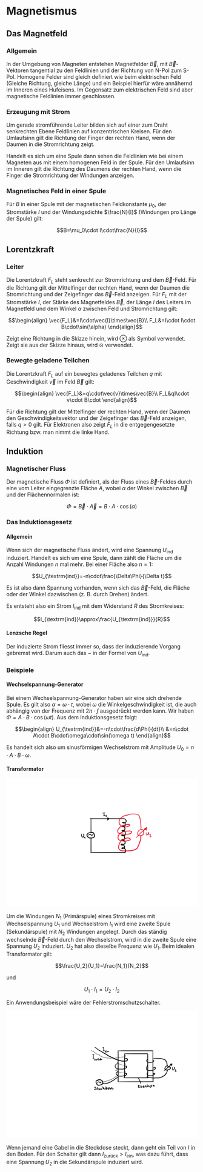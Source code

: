 # Magnetismus

## Das Magnetfeld

### Allgemein

In der Umgebung von Magneten entstehen Magnetfelder $\vec{B}$, mit $\vec{B}$-Vektoren tangential zu den Feldlinien und der Richtung von N-Pol zum S-Pol. Homogene Felder sind gleich definiert wie beim elektrischen Feld (Gleiche Richtung, gleiche Länge) und ein Beispiel hierfür wäre annähernd im Inneren eines Hufeisens. Im Gegensatz zum elektrischen Feld sind aber magnetische Feldlinien immer geschlossen.

### Erzeugung mit Strom

Um gerade stromführende Leiter bilden sich auf einer zum Draht senkrechten Ebene Feldlinien auf konzentrischen Kreisen. Für den Umlaufsinn gilt die Richtung der Finger der rechten Hand, wenn der Daumen in die Stromrichtung zeigt.

Handelt es sich um eine Spule dann sehen die Feldlinien wie bei einem Magneten aus mit einem homogenen Feld in der Spule. Für den Umlaufsinn im Inneren gilt die Richtung des Daumens der rechten Hand, wenn die Finger die Stromrichtung der Windungen anzeigen. 

### Magnetisches Feld in einer Spule

Für $B$ in einer Spule mit der magnetischen Feldkonstante $\mu_0$, der Stromstärke $I$ und der Windungsdichte $\frac{N}{l}$ (Windungen pro Länge der Spule) gilt:

$$B=\mu_0\cdot I\cdot\frac{N}{l}$$

## Lorentzkraft

### Leiter

Die Lorentzkraft $F_L$ steht senkrecht zur Stromrichtung und dem $\vec{B}$-Feld. Für die Richtung gilt der Mittelfinger der rechten Hand, wenn der Daumen die Stromrichtung und der Zeigefinger das $\vec{B}$-Feld anzeigen. Für $F_L$ mit der Stromstärke $I$, der Stärke des Magnetfeldes $\vec{B}$, der Länge $l$ des Leiters im Magnetfeld und dem Winkel $\alpha$ zwischen Feld und Stromrichtung gilt:

$$\begin{align}
	\vec{F_L}&=I\cdot\vec{l}\times\vec{B}\\
	F_L&=I\cdot l\cdot B\cdot\sin(\alpha)
\end{align}$$

Zeigt eine Richtung in die Skizze hinein, wird $\otimes$ als Symbol verwendet. Zeigt sie aus der Skizze hinaus, wird $\odot$ verwendet.

### Bewegte geladene Teilchen

Die Lorentzkraft $F_L$ auf ein bewegtes geladenes Teilchen $q$ mit Geschwindigkeit $\vec{v}$ im Feld $\vec{B}$ gilt:

$$\begin{align}
	\vec{F_L}&=q\cdot\vec{v}\times\vec{B}\\
	F_L&qI\cdot v\cdot B\cdot
\end{align}$$

Für die Richtung gilt der Mittelfinger der rechten Hand, wenn der Daumen den Geschwindigkeitsvektor und der Zeigefinger das $\vec{B}$-Feld anzeigen, falls $q>0$ gilt. Für Elektronen also zeigt $F_L$ in die entgegengesetzte Richtung bzw. man nimmt die linke Hand.

## Induktion

### Magnetischer Fluss

Der magnetische Fluss $\Phi$  ist definiert, als der Fluss eines $\vec{B}$-Feldes durch eine vom Leiter eingegrenzte Fläche $A$, wobei $\alpha$ der Winkel zwischen $\vec{B}$ und der Flächennormalen ist:

$$\Phi=\vec{B}\cdot\vec{A}=B\cdot A\cdot\cos(\alpha)$$

### Das Induktionsgesetz

#### Allgemein

Wenn sich der magnetische Fluss ändert, wird eine Spannung $U_{\textrm{ind}}$ induziert. Handelt es sich um eine Spule, dann zählt die Fläche um die Anzahl Windungen $n$ mal mehr. Bei einer Fläche also $n=1$:

$$U_{\textrm{ind}}=-n\cdot\frac{\Delta\Phi}{\Delta t}$$

Es ist also dann Spannung vorhanden, wenn sich das $\vec{B}$-Feld, die Fläche oder der Winkel dazwischen (z. B. durch Drehen) ändert.

Es entsteht also ein Strom $I_{\textrm{ind}}$ mit dem Widerstand $R$ des Stromkreises:

$$I_{\textrm{ind}}\approx\frac{U_{\textrm{ind}}}{R}$$

#### Lenzsche Regel

Der induzierte Strom fliesst immer so, dass der induzierende Vorgang gebremst wird. Darum auch das $-$ in der Formel von $U_{\textrm{ind}}$.

### Beispiele

#### Wechselspannung-Generator

Bei einem Wechselspannung-Generator haben wir eine sich drehende Spule. Es gilt also $\alpha=\omega\cdot t$, wobei $\omega$ die Winkelgeschwindigkeit ist, die auch abhängig von der Frequenz mit $2\pi\cdot f$ ausgedrückt werden kann. Wir haben $\Phi=A\cdot B\cdot \cos(\omega t)$. Aus dem Induktionsgesetz folgt:

$$\begin{align}
	U_{\textrm{ind}}&=-n\cdot\frac{d\Phi}{dt}\\
	&=n\cdot A\cdot B\cdot\omega\cdot\sin(\omega t)
\end{align}$$

Es handelt sich also um sinusförmigen Wechselstrom mit Amplitude $U_0=n\cdot A\cdot B\cdot\omega$.

#### Transformator 

![Transformator ](../img/mag1.png)

Um die Windungen $N_1$  (Primärspule) eines Stromkreises mit Wechselspannung $U_1$ und Wechselstrom $I_1$ wird eine zweite Spule (Sekundärspule) mit $N_2$ Windungen angelegt. Durch das ständig wechselnde $\vec{B}$-Feld durch den Wechselstrom, wird in die zweite Spule eine Spannung $U_2$ induziert. $U_2$ hat also dieselbe Frequenz wie $U_1$. Beim idealen Transformator gilt:

$$\frac{U_2}{U_1}=\frac{N_1}{N_2}$$

und 

$$U_1\cdot I_1=U_2\cdot I_2$$

Ein Anwendungsbeispiel wäre der Fehlerstromschutzschalter. 

![Fehlerstromschutzschalter](../img/mag2.png)

Wenn jemand eine Gabel in die Steckdose steckt, dann geht ein Teil von $I$ in den Boden. Für den Schalter gilt dann $I_{\textrm{zurück}}>I_{\textrm{ein}}$, was dazu führt, dass eine Spannung $U_2$ in die Sekundärspule induziert wird.

